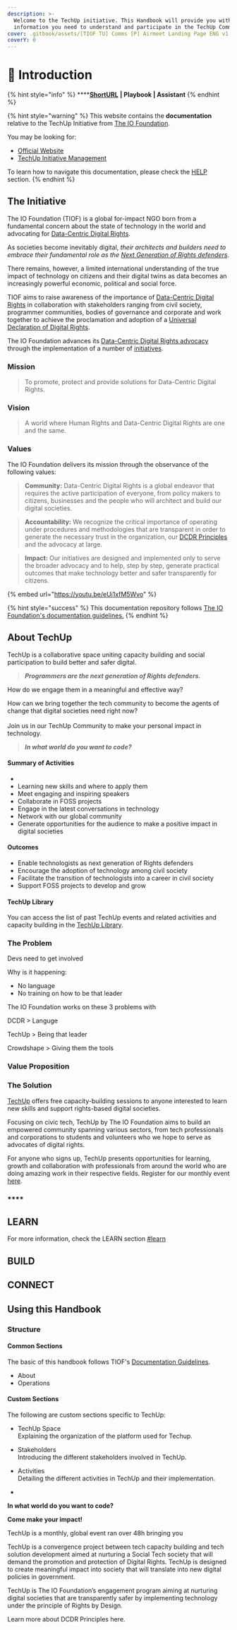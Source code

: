 ```yaml
---
description: >-
  Welcome to the TechUp initiative. This Handbook will provide you with all the
  information you need to understand and participate in the TechUp Community.
cover: .gitbook/assets/[TIOF TU] Comms [P] Airmeet Landing Page ENG v1.1.jpg
coverY: 0
---
```


# 🚧 Introduction

{% hint style="info" %}
****[**ShortURL**](https://tiof.click/TUDocs) **| Playbook | Assistant**
{% endhint %}

{% hint style="warning" %}
This website contains the **documentation** relative to the TechUp Initiative from [The IO Foundation](https://tiof.click/TIOFWeb).

You may be looking for:

* [Official Website](https://tiof.click/TUWeb)
* [TechUp Initiative Management](https://tiof.click/TURepo)

To learn how to navigate this documentation, please check the [HELP](https://tiof.click/TIOFDocsHelp) section.
{% endhint %}

## The Initiative

The IO Foundation (TIOF) is a global for-impact NGO born from a fundamental concern about the state of technology in the world and advocating for [Data-Centric Digital Rights](https://tiof.click/DCDRAdvocacy).

As societies become inevitably digital, _their architects and builders need to embrace their fundamental role as the_ [_Next Generation of Rights defenders_](https://tiof.click/TIOFNextGen).

There remains, however, a limited international understanding of the true impact of technology on citizens and their digital twins as data becomes an increasingly powerful economic, political and social force.

TIOF aims to raise awareness of the importance of [Data-Centric Digital Rights](https://tiof.click/DCDRAdvocacy) in collaboration with stakeholders ranging from civil society, programmer communities, bodies of governance and corporate and work together to achieve the proclamation and adoption of a [Universal Declaration of Digital Rights](https://tiof.click/UDDRWeb).

The IO Foundation advances its [Data-Centric Digital Rights advocacy](https://tiof.click/DCDRAdvocacy) through the implementation of a number of [initiatives](broken-reference).

### Mission

> To promote, protect and provide solutions for Data-Centric Digital Rights.

### Vision

> A world where Human Rights and Data-Centric Digital Rights are one and the same.



### Values

The IO Foundation delivers its mission through the observance of the following values:

> **Community:** Data-Centric Digital Rights is a global endeavor that requires the active participation of everyone, from policy makers to citizens, businesses and the people who will architect and build our digital societies.

> **Accountability:** We recognize the critical importance of operating under procedures and methodologies that are transparent in order to generate the necessary trust in the organization, our [DCDR Principles](https://tiof.click/DCDRPrinciples) and the advocacy at large.

> **Impact:** Our initiatives are designed and implemented only to serve the broader advocacy and to help, step by step, generate practical outcomes that make technology better and safer transparently for citizens.

{% embed url="https://youtu.be/eUi1xfM5Wvo" %}

{% hint style="success" %}
This documentation repository follows [The IO Foundation's documentation guidelines.](https://tiof.click/TIOFHBDG)
{% endhint %}

## About TechUp

TechUp is a collaborative space uniting capacity building and social participation to build better and safer digital.

> _**Programmers are the next generation of Rights defenders.**_

How do we engage them in a meaningful and effective way?

How can we bring together the tech community to become the agents of change that digital societies need right now?\
\
Join us in our TechUp Community to make your personal impact in technology.

> _**In what world do you want to code?**_

#### **Summary of Activities**

*
* Learning new skills and where to apply them
* Meet engaging and inspiring speakers
* Collaborate in FOSS projects
* Engage in the latest conversations in technology
* Network with our global community
* Generate opportunities for the audience to make a positive impact in digital societies

#### **Outcomes**

* Enable technologists as next generation of Rights defenders
* Encourage the adoption of technology among civil society
* Facilitate the transition of technologists into a career in civil society
* Support FOSS projects to develop and grow

#### **TechUp Library**

You can access the list of past TechUp events and related activities and capacity building in the [TechUp Library](https://opencollective.com/redirect?url=https%3A%2F%2FTIOF.Click%2FTULibrary).





### The Problem

Devs need to get involved



Why is it happening:&#x20;

* No language
* No training on how to be that leader

The IO Foundation works on these 3 problems with

DCDR > Languge

TechUp > Being that leader

Crowdshape > Giving them the tools





### Value Proposition



### The Solution





[TechUp](https://theiofoundation.org/TechUp) offers free capacity-building sessions to anyone interested to learn new skills and support rights-based digital societies.

Focusing on civic tech, TechUp by The IO Foundation aims to build an empowered community spanning various sectors, from tech professionals and corporations to students and volunteers who we hope to serve as advocates of digital rights.

For anyone who signs up, TechUp presents opportunities for learning, growth and collaboration with professionals from around the world who are doing amazing work in their respective fields. Register for our monthly event [here](https://tiof.click/EventsRSVP).

### ****



## LEARN

For more information, check the LEARN section [#learn](./#learn "mention")

## BUILD



## CONNECT



## Using this Handbook



### Structure

#### Common Sections

The basic of this handbook follows TIOF's [Documentation Guidelines](https://tiof.click/TIOFHBDG).

* About
* Operations

#### Custom Sections

The following are custom sections specific to TechUp:

* TechUp Space\
  Explaining the organization of the platform used for Techup.
* Stakeholders\
  Introducing the different stakeholders involved in TechUp.
* Activities\
  Detailing the different activities in TechUp and their implementation.









*

**In what world do you want to code?**

**Come make your impact!**



TechUp is a monthly, global event ran over 48h bringing you

TechUp is a convergence project between tech capacity building and tech solution development aimed at nurturing a Social Tech society that will demand the promotion and protection of Digital Rights. TechUp is designed to create meaningful impact into society that will translate into new digital policies in government.

TechUp is The IO Foundation’s engagement program aiming at nurturing digital societies that are transparently safer by implementing technology under the principle of Rights by Design.

Learn more about DCDR Principles here.


